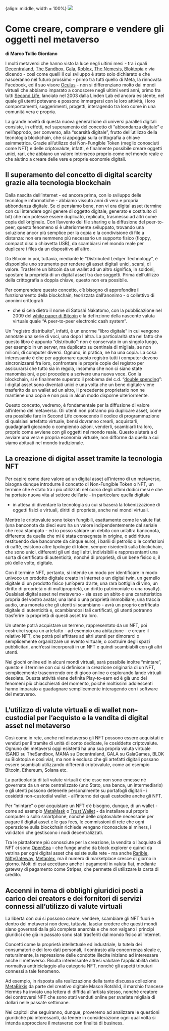 {align: middle, width = 100%}
![](images/003_GIORDANO.png)

# Come creare, comprare e vendere gli oggetti nel metaverso

**di Marco Tullio Giordano**

I molti metaversi che hanno visto la luce negli ultimi mesi - tra i quali
[Decentraland](https://decentraland.org/), [The
Sandbox](https://www.sandbox.game/en/), [Gala](https://app.gala.games/),
[Roblox](https://www.roblox.com/), [The Nemesis](https://thenemesis.io/),
[Bloktopia](https://www.bloktopia.com/) e via dicendo - così come quelli il cui
sviluppo è stato solo dichiarato e che nasceranno nel futuro prossimo - primo
tra tutti quello di Meta, la rinnovata Facebook, ed il suo visore
[Oculus](https://www.oculus.com/) - non si differenziano molto dai mondi
virtuali che abbiamo imparato a conoscere negli ultimi venti anni, primo fra
tutti [Second Life](https://it.wikipedia.org/wiki/Second_Life), lanciato nel
2003 dalla Linden Lab ed ancora esistente, nel quale gli utenti potevano e
possono immergersi con le loro attività, i loro comportamenti, suggerimenti,
progetti, interagendo tra loro come in una comunità vera e propria.

La grande novità di questa nuova generazione di universi paralleli digitali
consiste, in effetti, nel superamento del concetto di “abbondanza digitale” e
nell’approdo, per converso, alla “scarsità digitale”, frutto dell’utilizzo della
tecnologia blockchain, che si appoggia sulla crittografia a chiave asimmetrica.
Grazie all’utilizzo dei Non-Fungible Token (meglio conosciuti come NFT) e delle
criptovalute, infatti, è finalmente possibile creare oggetti unici, rari, che
abbiano un valore intrinseco proprio come nel mondo reale e che aiutino a creare
delle vere e proprie economie digitali.

## Il superamento del concetto di digital scarcity grazie alla tecnologia blockchain

Dalla nascita dell’internet - ed ancora prima, con lo sviluppo delle tecnologie
informatiche - abbiamo vissuto anni di vera e propria abbondanza digitale. Se ci
pensiamo bene, non vi era digital asset (termine con cui intendere ogni
genere di oggetto digitale, generato e costituito di bit) che non potesse essere
duplicato, replicato, trasmesso ad altri come copia dell’originale. Con
l’avvento del file sharing e la diffusione del peer-to-peer, questo
fenomeno si è ulteriormente sviluppato, trovando una soluzione ancor più
semplice per la copia e la condivisione di file a distanza: non era nemmeno più
necessario un supporto fisico (floppy, compact disc o chiavetta USB), da
scambiarsi nel mondo reale per duplicare i files da un dispositivo all’altro.

Da Bitcoin in poi, tuttavia, mediante le “Distributed Ledger Technology”, è
disponibile uno strumento per rendere gli asset digitali unici, scarsi, di
valore. Trasferire un bitcoin da un wallet ad un altro significa, in soldoni,
spostare la proprietà di un digital asset tra due soggetti. Prima dell’utilizzo
della crittografia a doppia chiave, questo non era possibile.

Per comprendere questo concetto, c’è bisogno di approfondire il funzionamento
della blockchain, teorizzata dall’anonimo - o collettivo di anonimi crittografi
- che si cela dietro il nome di Satoshi Nakatomo, con la pubblicazione nel 2009
del [white paper di
Bitcoin](https://bitcoin.org/files/bitcoin-paper/bitcoin_it.pdf) e la definzione
della nascente valuta virtuale quale “A peer-to-peer electronic cash
system”.

Un “registro distribuito”, infatti, è un enorme “libro digitale” in cui vengono
annotate una serie di voci, una dopo l'altra. La particolarità sta nel fatto che
questo libro è appunto “distribuito”: non è conservato in un singolo luogo, per
esempio in un server, ma duplicato su centinaia di migliaia, se non milioni, di
computer diversi. Ognuno, in pratica, ne ha una copia. La cosa interessante è
che per aggiornare questo registro tutti i computer devono sincronizzarsi fra
loro, confrontare le proprie copie del registro per assicurarsi che tutto sia in
regola, insomma che non ci siano state manomissioni, e poi procedere a scrivere
una nuova voce. Con la blockchain, si è finalmente superato il problema del c.d.
“[double spending](https://it.wikipedia.org/wiki/Doppia_spesa)”: i digital asset
sono diventati unici e una volta che un bene digitale viene trasferito da un
wallet ad un altro, il precedente proprietario non ne mantiene una copia e non
può in alcun modo disporne ulteriormente.

Questo concetto, vedremo, è fondamentale per la diffusione di valore all’interno
del metaverso. Gli utenti non potranno più duplicare asset, come era possibile
fare in Second Life conoscendo il codice di programmazione di qualsiasi
artefatto virtuale, bensì dovranno crearli, acquistarli, guadagnarli giocando o
compiendo azioni, venderli, scambiarli tra loro, proprio come avviene con gli
oggetti nel mondo reale. Questo aiuterà a d avviare una vera e propria economia
virtuale, non difforme da quella a cui siamo abituati nel mondo tradizionale.

## La creazione di digital asset tramite la tecnologia NFT

Per capire come dare valore ad un digital asset all’interno di un metaverso,
bisogna dunque introdurre il concetto di Non-Fungible Token o NFT, un
termine che è stato tra i più utilizzati nel corso degli ultimi dodici mesi e
che ha portato nuova vita al settore dell’arte - in particolare quella digitale
- in attesa di diventare la tecnologia su cui si baserà la tokenizzazione di
oggetti fisici e virtuali, diritti di proprietà, anche nei mondi virtuali.

Mentre le criptovalute sono token fungibili, esattamente come le valute fiat
(una banconota da dieci euro ha un valore indipendentemente dal seriale che reca
stampato - ed io posso saldare un debito con un’altra banconota, differente da
quella che mi è stata consegnata in origine, o addirittura restituendo due
banconote da cinque euro), i barili di petrolio o le confezioni di caffè,
esistono altre tipologie di token, sempre risiedenti sulla blockchain, che sono
unici, differenti gli uni dagli altri, indivisibili e rappresentanti una sorta
di certificato di autenticità, nonché di proprietà, di un bene fisico o, il più
delle volte, digitale.

Con il termine NFT, pertanto, si intende un modo per identificare in modo
univoco un prodotto digitale creato in internet o un digital twin, un
gemello digitale di un prodotto fisico (un’opera d’arte, una rara bottiglia di
vino, un diritto di proprietà o di multiproprietà, un diritto patrimoniale o una
royalty). Qualsiasi digital asset nel metaverso - sia esso un abito o una
caratteristica propria del vostro avatar, una land o una proprietà immobiliare,
una traccia audio, una moneta che gli utenti si scambiano - avrà un proprio
certificato digitale di autenticità e, scambiandosi tali certificati, gli utenti
potranno trasferire la proprietà di questi asset tra loro.

Un utente potrà acquistare un terreno, rappresentato da un NFT, poi costruirci
sopra un artefatto - ad esempio una abitazione - e creare il relativo NFT, che
potrà poi affittare ad altri utenti per dimorarci o semplicemente organizzare un
evento virtuale, o costruire degli spazi pubblicitari, anch’essi incorporati in
un NFT e quindi scambiabili con gli altri utenti.

Nei giochi online ed in alcuni mondi virtuali, sarà possibile inoltre “mintare”,
questo è il termine con cui si definisce la creazione originaria di un NFT,
semplicemente trascorrendo ore di gioco online o esplorando lande virtuali
desolate. Questa attività viene definita Play-to-earn ed è già uno dei fenomeni
più chiacchierati del momento, poiché moltissimi adolescenti hanno imparato a
guadagnare semplicemente interagendo con i software del metaverso.

## L’utilizzo di valute virtuali e di wallet non-custodial per l’acquisto e la vendita di digital asset nel metaverso

Così come in rete, anche nel metaverso gli NFT possono essere acquistati e
venduti per il tramite di unità di conto dedicate, le cosiddette
criptovalute. Ognuno dei metaversi oggi esistenti ha una sua propria valuta
virtuale (SAND su TheSandbox, MANA su Decentraland, GALA su GalaGames, BLOK su
Bloktopia e così via), ma non è escluso che gli artefatti digitali possano
essere scambiati utilizzando differenti criptovalute, come ad esempio Bitcoin,
Ethereum, Solana etc.

La particolarità di tali valute virtuali è che esse non sono emesse né governate
da un ente centralizzato (uno Stato, una banca, un intermediario) e gli utenti
possono detenerle personalmente su portafogli digitali - i cosidetti
non-custodial wallet - all’interno dei quali custodire anche gli NFT.

Per “mintare” o per acquistare un NFT c’è bisogno, dunque, di un wallet - come
ad esempio [MetaMask](https://metamask.io/) o [Trust
Wallet](https://trustwallet.com/) - da installare sul proprio computer o sullo
smartphone, nonché delle criptovalute necessarie per pagare il digital asset e
le gas fees, le commissioni di rete che ogni operazione sulla blockchain
richiede vengano riconosciute ai miners, i validatori che gestiscono i nodi
decentralizzati.

Tra le piattaforme più conosciute per la creazione, la vendita o l’acquisto di
NFT ci sono [OpenSea](https://opensea.io/) - che funge anche da block explorer e
quindi da vetrina per ogni digital asset che esiste sulla rete - ma anche
[Rarible](https://rarible.com/), [NiftyGateway](https://niftygateway.com/),
[Metaplex](https://www.metaplex.com/), ma il numero di marketplace cresce di
giorno in giorno. Molti di essi accettano anche i pagamenti in valuta fiat,
mediante gateway di pagamento come Stripes, che permette di utilizzare la carta
di credito.

## Accenni in tema di obblighi giuridici posti a carico dei creators e dei fornitori di servizi connessi all’utilizzo di valute virtuali

La libertà con cui si possono creare, vendere, scambiare gli NFT fuori e dentro
dei metaversi non deve, tuttavia, lasciar credere che questi mondi siano
governati dalla più completa anarchia e che non valgano i principi giuridici che
già in passato sono stati trasferiti dal mondo fisico all’internet.

Concetti come la proprietà intellettuale ed industriale, la tutela dei
consumatori e dei loro dati personali, il contrasto alla concorrenza sleale e,
naturalmente, la repressione delle condotte illecite iniziano ad interessare
anche il metaverso. Risulta interessante altresì valutare l’applicabilità della
normativa antiriciclaggio alla categoria NFT, nonché gli aspetti tributari
connessi a tale fenomeno.

Ad esempio, in risposta alla realizzazione della tanto discussa collezione
[MetaBirkis](https://metabirkins.com/) da parte del creativo digitale Mason
Rotshild, il marchio francese Hermès ha inviato una lettera di diffida
all'artista stesso, nonché creatore dei controversi NFT che sono stati venduti
online per svariate migliaia di dollari nelle passate settimane.

Nei capitoli che seguiranno, dunque, proveremo ad analizzare le questioni
giuridiche più interessanti, da tenere in considerazione ogni qual volta si
intenda approcciare il metaverso con finalità di business.
